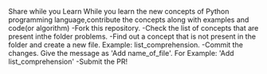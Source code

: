 Share while you Learn
While you learn the new concepts of Python programming language,contribute the concepts along with examples and code(or algorithm)
-Fork this repository.
-Check the list of concepts that are present inthe folder problems.
-Find out a concept that is not present in the folder and create a new file. Example: list_comprehension. 
-Commit the changes. Give the message as 'Add name_of_file'. For Example: 'Add list_comprehension'
-Submit the PR!
